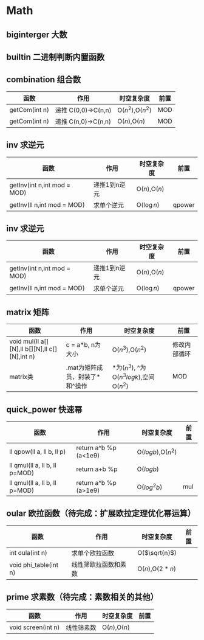# Math

## biginterger 大数

## builtin 二进制判断内置函数

## combination 组合数
函数 | 作用 | 时空复杂度 | 前置
--|--|--|--
getCom(int n) | 递推 C(0,0)->C(n,n) |O($n^2$),O($n^2$) | MOD  
getCom(int n) | 递推 C(n,0)->C(n,n) |O($n$),O($n$)| MOD

## inv 求逆元
函数 | 作用 | 时空复杂度 | 前置
--|--|--|--
getInv(int n,int mod = MOD) | 递推1到n逆元 |O($n$),O($n$) |
getInv(ll n,int mod = MOD) | 求单个逆元 |O($\log n$)| qpower

## inv 求逆元
函数 | 作用 | 时空复杂度 | 前置
--|--|--|--
getInv(int n,int mod = MOD) | 递推1到n逆元 |O($n$),O($n$) |
getInv(ll n,int mod = MOD) | 求单个逆元 |O($\log n$)| qpower


## matrix 矩阵
函数 | 作用 | 时空复杂度 | 前置
--|--|--|--
void mul(ll a[][N],ll b[][N],ll c[][N],int n) | c = a*b, n为大小 |O($n^3$),O($n^2$) | 修改内部循环
matrix类 | .mat为矩阵成员，封装了*和^操作 |*为($n^3$), ^为O($n^3 log k$),空间O($n^2$)| MOD

## quick_power 快速幂
函数 | 作用 | 时空复杂度 | 前置
--|--|--|--
ll qpow(ll a, ll b, ll p)  | return a^b %p (a<1e9)|O($log b$),O($n^2$) | 
ll qmul(ll a, ll b, ll p=MOD) | return a+b %p |O($log b$)| 
ll qmul(ll a, ll b, ll p=MOD)  | return a^b %p  (a>1e9) |O($log^2 b$)| mul

## oular 欧拉函数（待完成：扩展欧拉定理优化幂运算）
函数 | 作用 | 时空复杂度 | 前置
--|--|--|--
int oula(int n) | 求单个欧拉函数 |O($\sqrt{n}$) | 
void phi_table(int n) | 线性筛欧拉函数和素数 |O(${n}$),O(${2*n}$) | 


## prime 求素数（待完成：素数相关的其他）
函数 | 作用 | 时空复杂度 | 前置
--|--|--|--
void screen(int n) | 线性筛素数 |O($n$),O($n$) | 